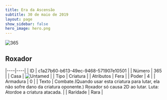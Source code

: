 ```yaml
---
title: Era da Ascensão
subtitle: 30 de maio de 2019
layout: page
show_sidebar: false
hero_image: hero.png
---
```


![365](https://cdn.keyforgegame.com/media/card_front/pt/435_365_H6C9CQ69JCW8_pt.png)

## Roxador

|----|----|
| ID | c1a27b60-b613-49ec-9468-571907e10501 |
| Número | 365 |
| Casa | ![Untamed](https://archonarcana.com/images/thumb/b/bd/Untamed.png/22px-Untamed.png "Indomados") |
| Tipo | Criatura |
| Atributos | Fera |
| Poder | 4 |
| Armadura | 0 |
| Texto | Combate.(Quando usar esta criatura para lutar, ela não sofre dano da  criatura oponente.) Roxador só causa 2D ao lutar. Luta: Atordoe a criatura atacada. |
| Raridade | Rara |
